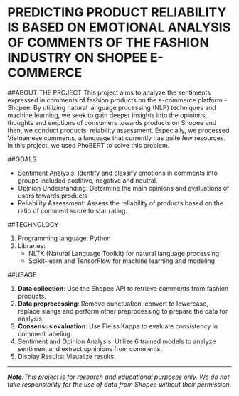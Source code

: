 # PREDICTING PRODUCT RELIABILITY IS BASED ON EMOTIONAL ANALYSIS OF COMMENTS OF THE FASHION INDUSTRY ON SHOPEE E-COMMERCE

##ABOUT THE PROJECT
This project aims to analyze the sentiments expressed in comments of fashion products on the e-commerce platform - Shopee. By utilizing natural language processing (NLP) techniques and machine learning, we seek to gain deeper insights into the opinions, thoughts and emptions of consumers towards products on Shopee and then, we conduct products' reiability assessment.
Especially, we processed Vietnamese comments, a language that currently has quite few resources. In this project, we used PhoBERT to solve this problem.

##GOALS
* Sentiment Analysis: Identify and classify emotions in comments into groups included postitive, negative and neutral.
* Opinion Understanding: Determine the main opinions and evaluations of users towards products
* Reliability Assessment: Assess the reliability of products based on the ratio of comment score to star rating.

##TECHNOLOGY
1. Programming language: Python
2. Libraries:
   * NLTK (Natural Language Toolkit) for natural language processing
   * Scikit-learn and TensorFlow for machine learning and modeling

##USAGE
1. <b>Data collection</b>: Use the Shopee API to retrieve comments from fashion products.
2. <b>Data preprocessing</b>: Remove punctuation, convert to lowercase, replace slangs and perform other preprocessing to prepare the data for analysis.
3. <b>Consensus evaluation</b>: Use Fleiss Kappa to evaluate consistency in comment labeling.
4. Sentiment and Opinion Analysis: Utilize 6 trained models to analyze sentiment and extract opninions from comments.
5. Display Results: Visualize results.

<hr>

<i><b>Note:</b>This project is for research and educational purposes only. We do not take responsibility for the use of data from Shopee without their permission.</i>

